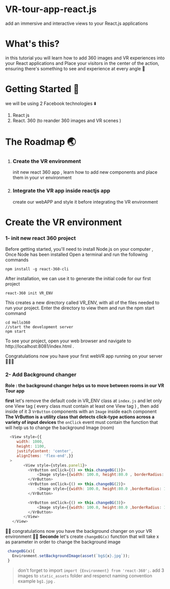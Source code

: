 # VR-tour-app-react.js
add an immersive and interactive views to your React.js applications
# What's this?
in this tutorial you will learn how to add 360 images and VR experiences into your React applications and Place your visitors in the center of the action, ensuring there's something to see and experience at every angle 📐
# Getting Started 💪
we will be using 2 Facebook technologies  ⬇️
 1. React js 
 2. React. 360 (to reander 360 images and VR scenes )
# The Roadmap 🌏
 1. ### Create the VR environment 
    init new react 360 app , learn how to add new components and place them in your vr environment 
 2. ### Integrate the VR app inside reactjs app 
    create our webAPP and style it before integrating the VR environment 
# Create the VR environment   
  ### 1- init new react 360 project
  Before getting started, you'll need to install Node.js on your computer , Once Node has been installed Open a terminal and run the following commands 

    npm install -g react-360-cli
   

After installation, we can use it to generate the initial code for our first project

    react-360 init VR_ENV
    
This creates a new directory called VR_ENV, with all of the files needed to run your project. Enter the directory to view them and run the npm start command 
    
    cd Hello360
    //start the development server
    npm start
To see your project, open your web browser and navigate to http://localhost:8081/index.html .
  
  Congratulations now you have your first webVR app running on your server 💪🥁🥁
### 2- Add Background changer 
**Role : the background changer helps us to move between rooms in our VR Tour app**

**first** let's remove the default code in VR_ENV class at `index.js` and let only one View tag ( every class must contain at least one View tag ) , then add inside of it 3 `VrButton` components with an `Image` inside each component **The VrButton is a utility class that detects click-type actions across a variety of input devices** the `onClick` event must contain the function that will help us to change the background Image (room)
```javascript
  <View style={{
     width: 1000,
     height: 1100,
     justifyContent: 'center',
     alignItems: 'flex-end',}}
  >
        <View style={styles.panel1}>
          <VrButton onClick={() => this.changeBG(1)}>                
              <Image style={{width: 100.0, height:80.0 , borderRadius: 10, }} source={{uri: './static_assets/bg1.jpg'   }} />
          </VrButton>
          <VrButton onClick={() => this.changeBG(2)}>                
              <Image style={{width: 100.0, height:80.0 ,borderRadius: 10, }} source={{uri: './static_assets/bg2.jpg'   }} />
          </VrButton>

          <VrButton onClick={() => this.changeBG(3)}>  
              <Image style={{width: 100.0, height:80.0 ,borderRadius: 10, }} source={{uri: './static_assets/bg3.jpg'   }} />
          </VrButton>
        </View>
   </View>
```
🥁🥁 congratulations now you have the background changer on your VR environment 🥁🥁
**Seconde** let's create `changeBG(x)` function that will take x  as parameter in order to change the background image 
 ```javascript
  changeBG(x){
    Environment.setBackgroundImage(asset(`bg${x}.jpg`));
  }
```
> don't forget to import `import {Environment} from 'react-360';`.
> add 3 images to `static_assets` folder and respenct naming convention example `bg1.jpg` .
     

